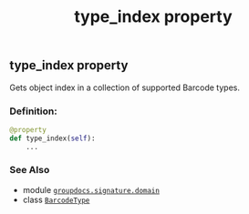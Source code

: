 ﻿---
title: type_index property
second_title: GroupDocs.Signature for Python via .NET API References
description: 
type: docs
url: /python-net/groupdocs.signature.domain/barcodetype/type_index/
is_root: false
weight: 40
---

## type_index property


Gets object index in a collection of supported Barcode types.
### Definition:
```python
@property
def type_index(self):
    ...
```

### See Also
* module [`groupdocs.signature.domain`](../../)
* class [`BarcodeType`](/signature/python-net/groupdocs.signature.domain/barcodetype)
